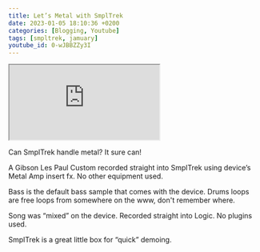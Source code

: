 ```yaml
---
title: Let’s Metal with SmplTrek
date: 2023-01-05 18:10:36 +0200
categories: [Blogging, Youtube]
tags: [smpltrek, jamuary]
youtube_id: 0-wJBBZZy3I
---
```



<div class="embed-responsive embed-responsive-16by9" >
    <iframe class="embed-responsive-item"  src="https://www.youtube.com/embed/{{ page.youtube_id }}"></iframe>
</div>

Can SmplTrek handle metal? It sure can!

A Gibson Les Paul Custom recorded straight into SmplTrek using device’s Metal Amp insert fx. No other equipment used.

Bass is the default bass sample that comes with the device.
Drums loops are free loops from somewhere on the www, don't remember where.

Song was “mixed” on the device. Recorded straight into Logic. No plugins used.

SmplTrek is a great little box for “quick” demoing.
